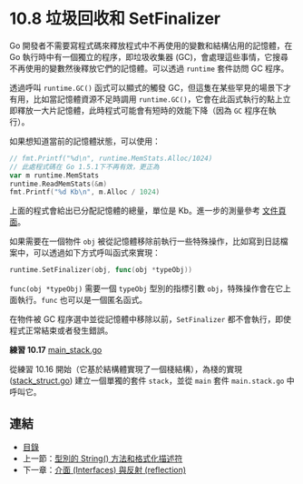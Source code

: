 # 10.8 垃圾回收和 SetFinalizer

Go 開發者不需要寫程式碼來釋放程式中不再使用的變數和結構佔用的記憶體，在 Go 執行時中有一個獨立的程序，即垃圾收集器 (GC)，會處理這些事情，它搜尋不再使用的變數然後釋放它們的記憶體。可以透過 `runtime` 套件訪問 GC 程序。

透過呼叫 `runtime.GC()` 函式可以顯式的觸發 GC，但這隻在某些罕見的場景下才有用，比如當記憶體資源不足時調用 `runtime.GC()`，它會在此函式執行的點上立即釋放一大片記憶體，此時程式可能會有短時的效能下降（因為 `GC` 程序在執行）。

如果想知道當前的記憶體狀態，可以使用：

```go
// fmt.Printf("%d\n", runtime.MemStats.Alloc/1024)
// 此處程式碼在 Go 1.5.1下不再有效，更正為
var m runtime.MemStats
runtime.ReadMemStats(&m)
fmt.Printf("%d Kb\n", m.Alloc / 1024)
```

上面的程式會給出已分配記憶體的總量，單位是 Kb。進一步的測量參考 [文件頁面](http://golang.org/pkg/runtime/#MemStatsType)。

如果需要在一個物件 `obj` 被從記憶體移除前執行一些特殊操作，比如寫到日誌檔案中，可以透過如下方式呼叫函式來實現：

```go
runtime.SetFinalizer(obj, func(obj *typeObj))
```

`func(obj *typeObj)` 需要一個 `typeObj` 型別的指標引數 `obj`，特殊操作會在它上面執行。`func` 也可以是一個匿名函式。

在物件被 GC 程序選中並從記憶體中移除以前，`SetFinalizer` 都不會執行，即使程式正常結束或者發生錯誤。

**練習 10.17** [main_stack.go](exercises/chapter_10/main_stack.go)

從練習 10.16 開始（它基於結構體實現了一個棧結構），為棧的實現 ([stack_struct.go](exercises/chapter_10/stack_struct.go)) 建立一個單獨的套件 `stack`，並從 `main` 套件 `main.stack.go` 中呼叫它。

## 連結

- [目錄](directory.md)
- 上一節：[型別的 String() 方法和格式化描述符](10.7.md)
- 下一章：[介面 (Interfaces) 與反射 (reflection)](11.0.md)

